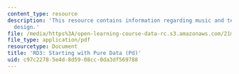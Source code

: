 ```yaml
---
content_type: resource
description: 'This resource contains information regarding music and technology: Sound
  design.'
file: /media/https%3A/open-learning-course-data-rc.s3.amazonaws.com/21m-380-music-and-technology-sound-design-spring-2016/c97c22785e4d8d5908cc0da3df569788_MIT21M_380S16_assn_rd3.pdf
file_type: application/pdf
resourcetype: Document
title: 'RD3: Starting with Pure Data (Pd)'
uid: c97c2278-5e4d-8d59-08cc-0da3df569788
---
```

